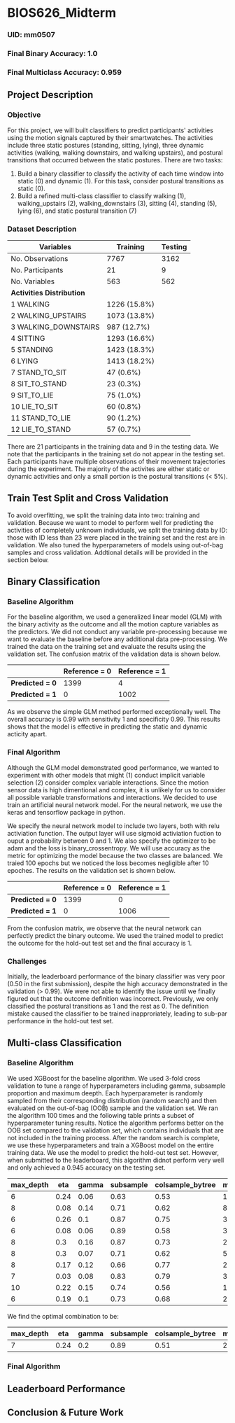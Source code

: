 # BIOS626_Midterm

### UID: mm0507
### Final Binary Accuracy: 1.0
### Final Multiclass Accuracy: 0.959

## Project Description 
### Objective

For this project, we will built classifiers to predict participants' activities using the motion signals captured by their smartwatches. The activities include three static postures (standing, sitting, lying), three dynamic activities (walking, walking downstairs, and walking upstairs), and postural transitions that occurred between the static postures. There are two tasks: 

1. Build a binary classifier to classify the activity of each time window into static (0) and dynamic (1). For this task, consider postural transitions as static (0). 
2. Build a refined multi-class classifier to classify walking (1), walking_upstairs (2), walking_downstairs (3), sitting (4), standing (5), lying (6), and static postural transition (7)

### Dataset Description

| Variables               | Training     | Testing |
|-------------------------|--------------|---------|
| No. Observations        | 7767         | 3162    |
|No. Participants       | 21           | 9       |
| No. Variables           | 563          | 562     |
| **Activities Distribution** |              |         |
|    1 WALKING            | 1226 (15.8%) |         |
|    2 WALKING_UPSTAIRS   | 1073 (13.8%) |         |
|    3 WALKING_DOWNSTAIRS | 987 (12.7%)  |         |
|    4 SITTING            | 1293 (16.6%) |         |
|    5 STANDING           | 1423 (18.3%) |         |
|     6 LYING             | 1413 (18.2%) |         |
|    7 STAND_TO_SIT       | 47 (0.6%)    |         |
|    8 SIT_TO_STAND       | 23 (0.3%)    |         |
|    9 SIT_TO_LIE         | 75 (1.0%)    |         |
|   10 LIE_TO_SIT         | 60 (0.8%)    |         |
|   11 STAND_TO_LIE       | 90 (1.2%)    |         |
|         12 LIE_TO_STAND | 57 (0.7%)    |         |

There are 21 participants in the training data and 9 in the testing data. We note that the participants in the training set do not appear in the testing set. Each participants have multiple observations of their movement trajectories during the experiment. The majority of the activites are either static or dynamic activities and only a small portion is the postural transitions (< 5%). 

## Train Test Split and Cross Validation

To avoid overfitting, we split the training data into two: training and validation. Because we want to model to perform well for predicting the activities of completely unknown individuals, we split the training data by ID: those with ID less than 23 were placed in the training set and the rest are in validation. We also tuned the hyperparameters of models using out-of-bag samples and cross validation. Addtional details will be provided in the section below. 

## Binary Classification 

### Baseline Algorithm 

For the baseline algorithm, we used a generalized linear model (GLM) with the binary activity as the outcome and all the motion capture variables as the predictors. We did not conduct any variable pre-processing because we want to evaluate the baseline before any additional data pre-processing. We trained the data on the training set and evaluate the results using the validation set. The confusion matrix of the validation data is shown below. 

|               | Reference = 0 | Reference = 1 |
|---------------|---------------|---------------|
| **Predicted = 0** | 1399          | 4             |
| **Predicted = 1** | 0             | 1002          |

As we observe the simple GLM method performed exceptionally well. The overall accuracy is 0.99 with sensitivity 1 and specificity 0.99. This results shows that the model is effective in predicting the static and dynamic acticity apart. 

### Final Algorithm 

Although the GLM model demonstrated good performance, we wanted to experiment with other models that might (1) conduct implicit variable selection (2) consider complex variable interactions. Since the motion sensor data is high dimentional and complex, it is unlikely for us to consider all possible variable transformations and interactions. We decided to use train an artificial neural network model. For the neural network, we use the keras and tensorflow package in python.

We specify the neural network model to include two layers, both with relu activiation function. The output layer will use sigmoid activiation fuction to ouput a probability between 0 and 1. We also specify the optimizer to be adam and the loss is binary_crossentropy. We will use accuracy as the metric for optimizing the model because the two classes are balanced. We traied 100 epochs but we noticed the loss becomes negligible after 10 epoches. The results on the validation set is shown below. 

|               | Reference = 0 | Reference = 1 |
|---------------|---------------|---------------|
| **Predicted = 0** | 1399          | 0             |
| **Predicted = 1** | 0             | 1006          |

From the confusion matrix, we observe that the neural network can perfectly predict the binary outcome. We used the trained model to predict the outcome for the hold-out test set and the final accuracy is 1. 

### Challenges

Initially, the leaderboard performance of the binary classifier was very poor (0.50 in the first submission), despite the high accuracy demonstrated in the validation (> 0.99). We were not able to identify the issue until we finally figured out that the outcome definition was incorrect. Previously, we only classified the postural transitions as 1 and the rest as 0. The definition mistake caused the classifier to be trained inapproriately, leading to sub-par performance in the hold-out test set. 

## Multi-class Classification 


### Baseline Algorithm 

We used XGBoost for the baseline algorithm. We used 3-fold cross validation to tune a range of hyperparameters including gamma, subsample proportion and maximum deepth. Each hyperparameter is randomly sampled from their corresponding distribution (random search) and then evaluated on the out-of-bag (OOB) sample and the validation set. We ran the algorithm 100 times and the following table prints a subset of hyperparameter tuning results. Notice the algorithm performs better on the OOB set compared to the validation set, which contains individuals that are not included in the training process. After the random search is complete, we use these hyperparameters and train a XGBoost model on the entire training data. We use the model to predict the hold-out test set. However, when submitted to the leaderboard, this algorithm didnot perform very well and only achieved a 0.945 accuracy on the testing set.

| max_depth | eta  | gamma | subsample | colsample_bytree | min_child_weight | max_delta_step | Accuracy_OOB | Accuracy_Validation |
| --------- | ---- | ----- | --------- | ---------------- | ---------------- | -------------- | ------------ | ------------------- |
| 6         | 0.24 | 0.06  | 0.63      | 0.53             | 17               | 10             | 0.98         | 0.92                |
| 8         | 0.08 | 0.14  | 0.71      | 0.62             | 8                | 10             | 0.98         | 0.92                |
| 6         | 0.26 | 0.1   | 0.87      | 0.75             | 39               | 10             | 0.98         | 0.92                |
| 6         | 0.08 | 0.06  | 0.89      | 0.58             | 37               | 7              | 0.97         | 0.92                |
| 8         | 0.3  | 0.16  | 0.87      | 0.73             | 26               | 2              | 0.98         | 0.92                |
| 8         | 0.3  | 0.07  | 0.71      | 0.62             | 5                | 6              | 0.99         | 0.93                |
| 8         | 0.17 | 0.12  | 0.66      | 0.77             | 23               | 6              | 0.98         | 0.93                |
| 7         | 0.03 | 0.08  | 0.83      | 0.79             | 32               | 2              | 0.96         | 0.9                 |
| 10        | 0.22 | 0.15  | 0.74      | 0.56             | 16               | 9              | 0.98         | 0.93                |
| 6         | 0.19 | 0.1   | 0.73      | 0.68             | 2                | 2              | 0.99         | 0.93                |

We find the optimal combination to be:

| max_depth | eta  | gamma | subsample | colsample_bytree | min_child_weight | max_delta_step |
| --------- | ---- | ----- | --------- | ---------------- | ---------------- | -------------- |
| 7         | 0.24 | 0.2  | 0.89      | 0.51             | 26               | 2             |

### Final Algorithm 


## Leaderboard Performance


## Conclusion & Future Work

